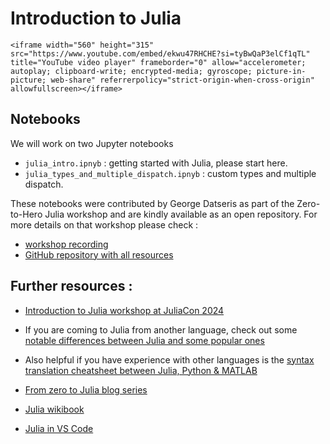 # Introduction to Julia

~~~
<iframe width="560" height="315" src="https://www.youtube.com/embed/ekwu47RHCHE?si=tyBwQaP3elCf1qTL" title="YouTube video player" frameborder="0" allow="accelerometer; autoplay; clipboard-write; encrypted-media; gyroscope; picture-in-picture; web-share" referrerpolicy="strict-origin-when-cross-origin" allowfullscreen></iframe>
~~~

## Notebooks

We will work on two Jupyter notebooks 
- `julia_intro.ipnyb` : getting started with Julia, please start here.
- `julia_types_and_multiple_dispatch.ipnyb` : custom types and multiple dispatch.

These notebooks were contributed by George Datseris as part of the Zero-to-Hero Julia workshop and are kindly available as an open repository. For more details on that workshop please check : 
- [workshop recording](https://www.youtube.com/watch?v=Fi7Pf2NveH0) 
- [GitHub repository with all resources](https://github.com/Datseris/Zero2Hero-JuliaWorkshop)


## Further resources :

- [Introduction to Julia workshop at JuliaCon 2024](https://www.youtube.com/watch?v=7hVV5uoEo-0)

- If you are coming to Julia from another language, check out some [notable differences between Julia and some popular ones](https://docs.julialang.org/en/v1/manual/noteworthy-differences/#Noteworthy-Differences-from-other-Languages)

- Also helpful if you have experience with other languages is the [syntax translation cheatsheet between Julia, Python & MATLAB](https://cheatsheets.quantecon.org/)

- [From zero to Julia blog series](https://techytok.com/from-zero-to-julia/)

- [Julia wikibook](https://en.wikibooks.org/wiki/Introducing_Julia)

- [Julia in VS Code](https://modernjuliaworkflows.org/writing/#editor)
